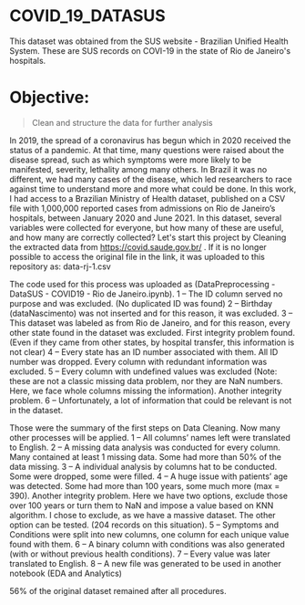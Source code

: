 # COVID_19_DATASUS
This dataset was obtained from the SUS website - Brazilian Unified Health System. These are SUS records on COVI-19 in the state of Rio de Janeiro's hospitals.

# Objective: 
> Clean and structure the data for further analysis

In 2019, the spread of a coronavirus has begun which in 2020 received the status of a pandemic. At that time, many questions were raised about the disease spread, such as which symptoms were more likely to be manifested, severity, lethality among many others. In Brazil it was no different, we had many cases of the disease, which led researchers to race against time to understand more and more what could be done.
In this work, I had access to a Brazilian Ministry of Health dataset, published on a CSV file with 1,000,000 reported cases from admissions on Rio de Janeiro’s hospitals, between January 2020 and June 2021. In this dataset, several variables were collected for everyone, but how many of these are useful, and how many are correctly collected? Let's start this project by Cleaning the extracted data from https://covid.saude.gov.br/ . 
If it is no longer possible to access the original file in the link, it was uploaded to this repository as: data-rj-1.csv

The code used for this process was uploaded as (DataPreprocessing - DataSUS - COVID19 - Rio de Janeiro.ipynb).
1 – The ID column served no purpose and was excluded. (No duplicated ID was found)
2 – Birthday (dataNascimento) was not inserted and for this reason, it was excluded.
3 – This dataset was labeled as from Rio de Janeiro, and for this reason, every other state found in the dataset was excluded. First integrity problem found. (Even if they came from other states, by hospital transfer, this information is not clear)
4 – Every state has an ID number associated with them. All ID number was dropped. Every column with redundant information was excluded. 
5 – Every column with undefined values was excluded (Note: these are not a classic missing data problem, nor they are NaN numbers. Here, we face whole columns missing the information). Another integrity problem.
6 – Unfortunately, a lot of information that could be relevant is not in the dataset. 

Those were the summary of the first steps on Data Cleaning. Now many other processes will be applied. 
1 – All columns’ names left were translated to English.
2 – A missing data analysis was conducted for every column. Many contained at least 1 missing data. Some had more than 50% of the data missing. 
3 – A individual analysis by columns hat to be conducted. Some were dropped, some were filled.
4 – A huge issue with patients’ age was detected. Some had more than 100 years, some much more (max = 390). Another integrity problem. Here we have two options, exclude those over 100 years or turn them to NaN and impose a value based on KNN algorithm. I chose to exclude, as we have a massive dataset. The other option can be tested. (204 records on this situation).
5 – Symptoms and Conditions were split into new columns, one column for each unique value found with them.
6 – A binary column with conditions was also generated (with or without previous health conditions).
7 – Every value was later translated to English.
8 – A new file was generated to be used in another notebook (EDA and Analytics)

56% of the original dataset remained after all procedures. 
